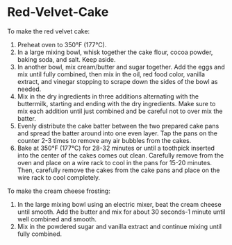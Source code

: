 # Red-Velvet-Cake
To make the red velvet cake:
1.	Preheat oven to 350°F (177°C). 
2.	In a large mixing bowl, whisk together the cake flour, cocoa powder, baking soda, and salt. Keep aside.
3.	In another bowl, mix cream/butter and sugar together. Add the eggs and mix until fully combined, then mix in the oil, red food color, vanilla extract, and vinegar stopping to scrape down the sides of the bowl as needed.
4.	Mix in the dry ingredients in three additions alternating with the buttermilk, starting and ending with the dry ingredients. Make sure to mix each addition until just combined and be careful not to over mix the batter.
5.	Evenly distribute the cake batter between the two prepared cake pans and spread the batter around into one even layer. Tap the pans on the counter 2-3 times to remove any air bubbles from the cakes.
6.	Bake at 350°F (177°C) for 28-32 minutes or until a toothpick inserted into the center of the cakes comes out clean. Carefully remove from the oven and place on a wire rack to cool in the pans for 15-20 minutes. Then, carefully remove the cakes from the cake pans and place on the wire rack to cool completely. 

To make the cream cheese frosting:
1.	In the large mixing bowl using an electric mixer, beat the cream cheese until smooth. Add the butter and mix for about 30 seconds-1 minute until well combined and smooth. 
2.	Mix in the powdered sugar and vanilla extract and continue mixing until fully combined.
